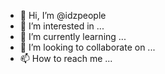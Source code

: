- 👋 Hi, I’m @idzpeople
- 👀 I’m interested in ...
- 🌱 I’m currently learning ...
- 💞️ I’m looking to collaborate on ...
- 📫 How to reach me ...

<!---
idzpeople/idzpeople is a ✨ special ✨ repository because its `README.md` (this file) appears on your GitHub profile.
You can click the Preview link to take a look at your changes.
--->
